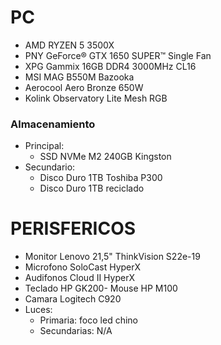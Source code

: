 
# PC
- AMD RYZEN 5 3500X
- PNY GeForce® GTX 1650 SUPER™ Single Fan
- XPG Gammix 16GB DDR4 3000MHz CL16
- MSI MAG B550M Bazooka
- Aerocool Aero Bronze 650W
- Kolink Observatory Lite Mesh RGB
### Almacenamiento
- Principal: 
  - SSD NVMe M2 240GB Kingston
- Secundario:
  - Disco Duro 1TB Toshiba P300
  - Disco Duro 1TB reciclado 

# PERISFERICOS
- Monitor Lenovo 21,5" ThinkVision S22e-19
- Microfono SoloCast HyperX
- Audifonos Cloud II HyperX
- Teclado HP GK200- Mouse HP M100
- Camara Logitech C920
- Luces:
  - Primaria: foco led chino
  - Secundarias: N/A
